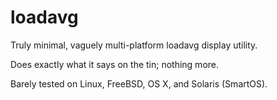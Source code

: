loadavg
=======

Truly minimal, vaguely multi-platform loadavg display utility.

Does exactly what it says on the tin; nothing more.

Barely tested on Linux, FreeBSD, OS X, and Solaris (SmartOS).
